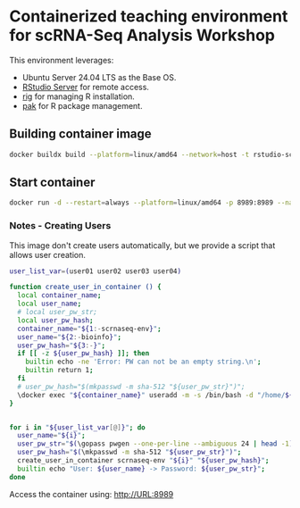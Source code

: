 # Containerized teaching environment for scRNA-Seq Analysis Workshop

This environment leverages:

- Ubuntu Server 24.04 LTS as the Base OS.
- [RStudio Server](https://posit.co/download/rstudio-server/) for remote access.
- [rig](https://github.com/r-lib/rig) for managing R installation.
- [pak](https://github.com/r-lib/pak) for R package management.

## Building container image

```bash
docker buildx build --platform=linux/amd64 --network=host -t rstudio-scrnaseq:latest -f ./Dockerfile .;
```

## Start container

```bash
docker run -d --restart=always --platform=linux/amd64 -p 8989:8989 --name scrnaseq-env rstudio-scrnaseq:latest;
```

### Notes - Creating Users

This image don't create users automatically, but we provide a script that allows user creation.


```bash
user_list_var=(user01 user02 user03 user04)

function create_user_in_container () {
  local container_name;
  local user_name;
  # local user_pw_str;
  local user_pw_hash;
  container_name="${1:-scrnaseq-env}";
  user_name="${2:-bioinfo}";
  user_pw_hash="${3:-}";
  if [[ -z ${user_pw_hash} ]]; then
    builtin echo -ne 'Error: PW can not be an empty string.\n';
    builtin return 1;
  fi
  # user_pw_hash="$(mkpasswd -m sha-512 "${user_pw_str}")";
  \docker exec "${container_name}" useradd -m -s /bin/bash -d "/home/${user_name}" -p "${user_pw_hash}" --user-group "${user_name}";
}


for i in "${user_list_var[@]}"; do
  user_name="${i}";
  user_pw_str="$(\gopass pwgen --one-per-line --ambiguous 24 | head -1)";
  user_pw_hash="$(\mkpasswd -m sha-512 "${user_pw_str}")";
  create_user_in_container scrnaseq-env "${i}" "${user_pw_hash}";
  builtin echo "User: ${user_name} -> Password: ${user_pw_str}";
done
```

Access the container using: <http://URL:8989>
